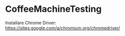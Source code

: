 # CoffeeMachineTesting

Installare Chrome Driver: https://sites.google.com/a/chromium.org/chromedriver/
